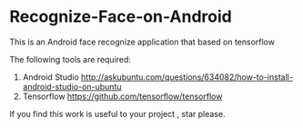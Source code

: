 # Recognize-Face-on-Android
This is an Android face recognize application that based on tensorflow

The following tools are required:
1. Android Studio http://askubuntu.com/questions/634082/how-to-install-android-studio-on-ubuntu
2. Tensorflow https://github.com/tensorflow/tensorflow

If you find this work is useful to your project , star please.